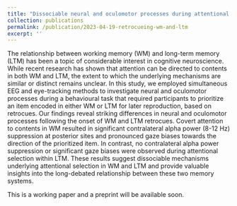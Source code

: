 ```yaml
---
title: "Dissociable neural and oculomotor processes during attentional selection within working memory and long-term memory"
collection: publications
permalink: /publication/2023-04-19-retrocueing-wm-and-ltm
excerpt: ''
---
```

The relationship between working memory (WM) and long-term memory (LTM) has been a topic of considerable interest in cognitive neuroscience. While recent research has shown that attention can be directed to contents in both WM and LTM, the extent to which the underlying mechanisms are similar or distinct remains unclear. In this study, we employed simultaneous EEG and eye-tracking methods to investigate neural and oculomotor processes during a behavioural task that required participants to prioritize an item encoded in either WM or LTM for later reproduction, based on retrocues. Our findings reveal striking differences in neural and oculomotor processes following the onset of WM and LTM retrocues. Covert attention to contents in WM resulted in significant contralateral alpha power (8-12 Hz) suppression at posterior sites and pronounced gaze biases towards the direction of the prioritized item. In contrast, no contralateral alpha power suppression or significant gaze biases were observed during attentional selection within LTM. These results suggest dissociable mechanisms underlying attentional selection in WM and LTM and provide valuable insights into the long-debated relationship between these two memory systems.

This is a working paper and a preprint will be available soon.
